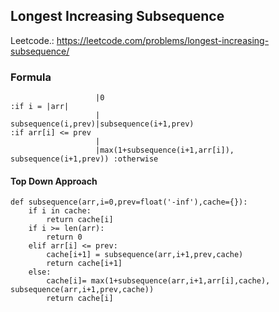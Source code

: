 ## Longest Increasing Subsequence

Leetcode.: https://leetcode.com/problems/longest-increasing-subsequence/

### Formula
```
                   |0                                                    :if i = |arr|
                   |
subsequence(i,prev)|subsequence(i+1,prev)                                :if arr[i] <= prev
                   |
                   |max(1+subsequence(i+1,arr[i]), subsequence(i+1,prev)) :otherwise
```

#### Top Down Approach
```
def subsequence(arr,i=0,prev=float('-inf'),cache={}):
    if i in cache:
        return cache[i]
    if i >= len(arr):
        return 0
    elif arr[i] <= prev:
        cache[i+1] = subsequence(arr,i+1,prev,cache)
        return cache[i+1]
    else:
        cache[i]= max(1+subsequence(arr,i+1,arr[i],cache), subsequence(arr,i+1,prev,cache))
        return cache[i]
```
